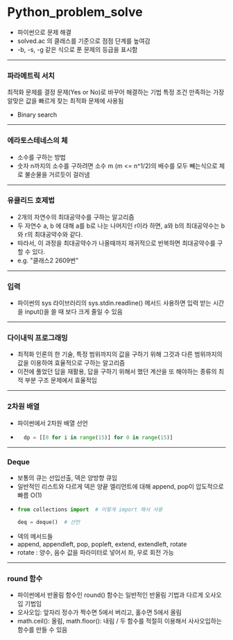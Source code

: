 # Python_problem_solve

- 파이썬으로 문제 해결
- solved.ac 의 클래스를 기준으로 점점 단계를 높여감
- -b, -s, -g 같은 식으로 푼 문제의 등급을 표시함


---

### 파라메트릭 서치

최적화 문제를 결정 문제(Yes or No)로 바꾸어 해결하는 기법
특정 조건 만족하는 가장 알맞은 값을 빠르게 찾는 최적화 문제에 사용됨
- Binary search

---
### 에라토스테네스의 체
- 소수를 구하는 방법
- 숫자 n까지의 소수를 구하려면 소수 m (m <= n^1/2)의 배수를 모두 빼는식으로 체로 불순물을 거르듯이 걸러냄

---
### 유클리드 호제법
- 2개의 자연수의 최대공약수를 구하는 알고리즘
- 두 자연수 a, b 에 대해 a를 b로 나눈 나머지인 r이라 하면, a와 b의 최대공약수는 b와 r의 최대공약수와 같다.
- 따라서, 이 과정을 최대공약수가 나올때까지 재귀적으로 반복하면 최대공약수를 구할 수 있다.
- e.g. "클래스2 2609번"

---
### 입력
- 파이썬의 sys 라이브러리의 sys.stdin.readline() 메서드 사용하면 입력 받는 시간을 input()을 쓸 때 보다 크게 줄일 수 있음

---
### 다이내믹 프로그래밍
- 최적화 인론의 한 기술, 특정 범위까지의 값을 구하기 위해 그것과 다른 범위까지의 값을 이용하여 효율적으로 구하는 알고리즘
- 이전에 풀었던 답을 재활용, 답을 구하기 위해서 했던 계산을 또 해야하는 종류의 최적 부분 구조 문제에서 효율적임

---
### 2차원 배열
- 파이썬에서 2차원 배열 선언 
- ```python
    dp = [[0 for i in range(15)] for 0 in range(15)]
---
### Deque
- 보통의 큐는 선입선출, 덱은 양방향 큐임
- 일반적인 리스트와 다르게 덱은 양끝 엘리먼트에 대해 append, pop이 압도적으로 빠름 O(1)
- ```python
  from collections import  # 이렇게 import 해서 사용
  
  deq = deque()  # 선언
- 덱의 메서드들
- append, appendleft, pop, popleft, extend, extendleft, rotate
- rotate : 양수, 음수 값을 파라미터로 넣어서 좌, 우로 회전 가능
---
### round 함수
- 파이썬에서 반올림 함수인 round() 함수는 일반적인 반올림 기법과 다르게 오사오입 기법임
- 오사오입: 앞자리 정수가 짝수면 5에서 버리고, 홀수면 5에서 올림
- math.ceil(): 올림, math.floor(): 내림 / 두 함수를 적절히 이용해서 사사오입하는 함수를 만들 수 있음 